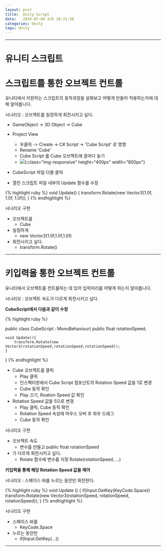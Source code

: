 ```yaml
---
layout: post
title:  Unity Script
date:   2016-07-04 오후 10:31:30 
categories: Unity
tags: Unity
---
```


- - -

# 유니티 스크립트


# 스크립트를 통한 오브젝트 컨트롤
유니티에서 지원하는 스크립트의 동작과정을 살펴보고 어떻게 만들어 적용하는지에 대해 알아봅니다.

시나리오 : 오브젝트를 일정하게 회전시키고 싶다.

- GameObject -> 3D Object -> Cube
- Project View
	- 우클릭 -> Create -> C# Script -> 'Cube Script' 로 명명
	- Rename 'Cube'
	- Cube Script 를 Cube 오브젝트에 끌어다 놓기
	- ![]({{site.url}}/downloads/unity_project_drag_cube.png ){:class="img-responsive" height="400px" width="800px"}

- CubeScript 파일 더블 클릭
- 열린 스크립트 파일 내부의 Update 함수를 수정

{% highlight ruby %}
void Update()
{
	transform.Rotate(new Vector3(1.0f, 1.0f, 1.0f));
}
{% endhighlight %}

시나리오 구현

- 오브젝트를
	- Cube
- 일정하게
	- new Vector3(1.0f,1.0f,1.0f)
- 회전시키고 싶다. 
	- transform.Rotate()

- - - 

# 키입력을 통한 오브젝트 컨트롤
유니티에서 오브젝트를 컨트롤하는 데 있어 입력처리를 어떻게 하는지 알아봅니다.  

시나리오 : 오브젝트 속도가 다르게 회전시키고 싶다.

**CubeScript에서 다음과 같이 수정**

{% highlight ruby %}

public class CubeScript : MonoBehaviour{
	public float rotationSpeed;

	void Update(){
		transform.Rotate(new Vector3(rotationSpeed,rotationSpeed,rotationSpeed));
	}
}
{% endhighlight %}

- Cube 오브젝트를 클릭
	- Play 클릭
	- 인스펙터창에서 Cube Script 컴포넌트의 Rotation Speed 값을 1로 변경
	- Cube 동작 확인
	- Play 끄기, Roation Speed 값 확인
- Rotation Speed 값을 5으로 변경
	- Play 클릭, Cube 동작 확인
	- Rotation Speed 속성에 마우스 오버 후 좌우 드래그 
	- Cube 동작 확인

시나리오 구현

- 오브젝트 속도
	-  변수를 만들고 public float rotationSpeed
- 가 다르게 회전시키고 싶다.
	- Rotate 함수에 변수를 지정 Rotate(rotationSpeed, ...)

**키입력을 통해 해당 Rotation Speed 값을 제어**

시나리오 : 스페이스 바를 누르는 동안만 회전한다.

{% highlight ruby %}
void Update () {
        if(Input.GetKey(KeyCode.Space))
            transform.Rotate(new Vector3(rotationSpeed, rotationSpeed, rotationSpeed));
    }
{% endhighlight %}


시나리오 구현

- 스페이스 바를
	- KeyCode.Space
- 누르는 동안만
	- if(Input.GetKey(...))  

- - - 